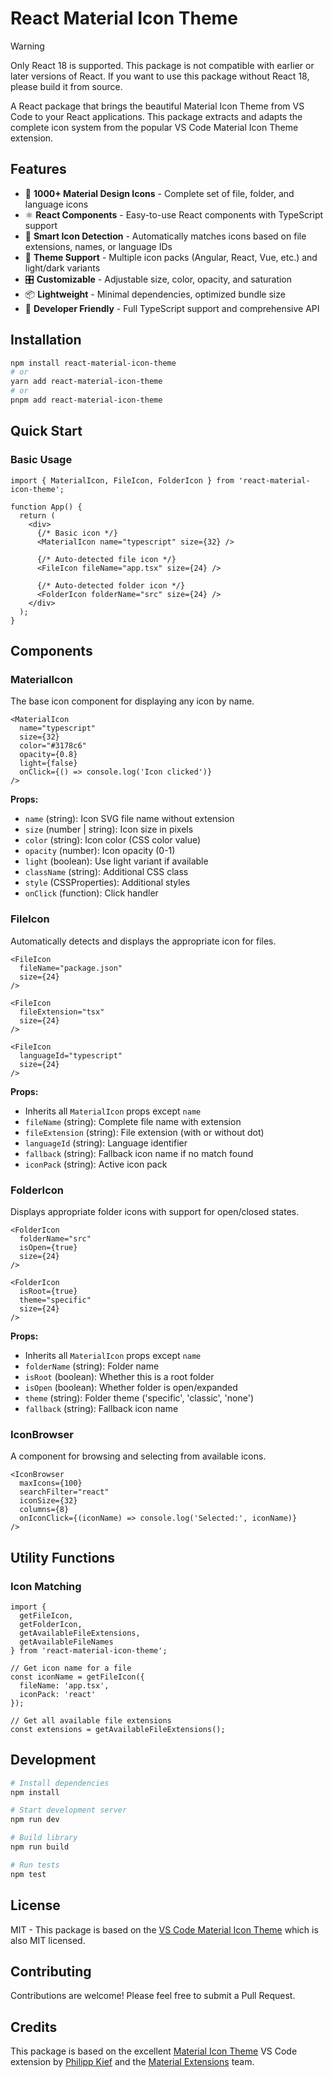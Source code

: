 # React Material Icon Theme

> [!WARNING]
> Only React 18 is supported. This package is not compatible with earlier or later versions of React.
> If you want to use this package without React 18, please build it from source.

A React package that brings the beautiful Material Icon Theme from VS Code to your React applications. This package extracts and adapts the complete icon system from the popular VS Code Material Icon Theme extension.

## Features

- 🎨 **1000+ Material Design Icons** - Complete set of file, folder, and language icons
- ⚛️ **React Components** - Easy-to-use React components with TypeScript support
- 🎯 **Smart Icon Detection** - Automatically matches icons based on file extensions, names, or language IDs
- 🎨 **Theme Support** - Multiple icon packs (Angular, React, Vue, etc.) and light/dark variants
- 🎛️ **Customizable** - Adjustable size, color, opacity, and saturation
- 📦 **Lightweight** - Minimal dependencies, optimized bundle size
- 🔧 **Developer Friendly** - Full TypeScript support and comprehensive API

## Installation

```bash
npm install react-material-icon-theme
# or
yarn add react-material-icon-theme
# or
pnpm add react-material-icon-theme
```

## Quick Start

### Basic Usage

```tsx
import { MaterialIcon, FileIcon, FolderIcon } from 'react-material-icon-theme';

function App() {
  return (
    <div>
      {/* Basic icon */}
      <MaterialIcon name="typescript" size={32} />
      
      {/* Auto-detected file icon */}
      <FileIcon fileName="app.tsx" size={24} />
      
      {/* Auto-detected folder icon */}
      <FolderIcon folderName="src" size={24} />
    </div>
  );
}
```

## Components

### MaterialIcon

The base icon component for displaying any icon by name.

```tsx
<MaterialIcon 
  name="typescript"
  size={32}
  color="#3178c6"
  opacity={0.8}
  light={false}
  onClick={() => console.log('Icon clicked')}
/>
```

**Props:**

- `name` (string): Icon SVG file name without extension
- `size` (number | string): Icon size in pixels
- `color` (string): Icon color (CSS color value)
- `opacity` (number): Icon opacity (0-1)
- `light` (boolean): Use light variant if available
- `className` (string): Additional CSS class
- `style` (CSSProperties): Additional styles
- `onClick` (function): Click handler

### FileIcon

Automatically detects and displays the appropriate icon for files.

```tsx
<FileIcon 
  fileName="package.json"
  size={24}
/>

<FileIcon 
  fileExtension="tsx"
  size={24}
/>

<FileIcon 
  languageId="typescript"
  size={24}
/>
```

**Props:**

- Inherits all `MaterialIcon` props except `name`
- `fileName` (string): Complete file name with extension
- `fileExtension` (string): File extension (with or without dot)
- `languageId` (string): Language identifier
- `fallback` (string): Fallback icon name if no match found
- `iconPack` (string): Active icon pack

### FolderIcon

Displays appropriate folder icons with support for open/closed states.

```tsx
<FolderIcon 
  folderName="src"
  isOpen={true}
  size={24}
/>

<FolderIcon 
  isRoot={true}
  theme="specific"
  size={24}
/>
```

**Props:**

- Inherits all `MaterialIcon` props except `name`
- `folderName` (string): Folder name
- `isRoot` (boolean): Whether this is a root folder
- `isOpen` (boolean): Whether folder is open/expanded
- `theme` (string): Folder theme ('specific', 'classic', 'none')
- `fallback` (string): Fallback icon name

### IconBrowser

A component for browsing and selecting from available icons.

```tsx
<IconBrowser 
  maxIcons={100}
  searchFilter="react"
  iconSize={32}
  columns={8}
  onIconClick={(iconName) => console.log('Selected:', iconName)}
/>
```

## Utility Functions

### Icon Matching

```tsx
import { 
  getFileIcon, 
  getFolderIcon,
  getAvailableFileExtensions,
  getAvailableFileNames 
} from 'react-material-icon-theme';

// Get icon name for a file
const iconName = getFileIcon({
  fileName: 'app.tsx',
  iconPack: 'react'
});

// Get all available file extensions
const extensions = getAvailableFileExtensions();
```

## Development

```bash
# Install dependencies
npm install

# Start development server
npm run dev

# Build library
npm run build

# Run tests
npm test
```

## License

MIT - This package is based on the [VS Code Material Icon Theme](https://github.com/material-extensions/vscode-material-icon-theme) which is also MIT licensed.

## Contributing

Contributions are welcome! Please feel free to submit a Pull Request.

## Credits

This package is based on the excellent [Material Icon Theme](https://marketplace.visualstudio.com/items?itemName=PKief.material-icon-theme) VS Code extension by [Philipp Kief](https://github.com/PKief) and the [Material Extensions](https://github.com/material-extensions) team.
